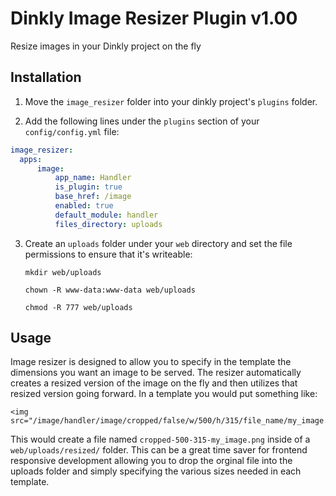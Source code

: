 Dinkly Image Resizer Plugin v1.00
=================================

Resize images in your Dinkly project on the fly


Installation
------------

 1. Move the `image_resizer` folder into your dinkly project's `plugins` folder.

 2. Add the following lines under the `plugins` section of your `config/config.yml` file:

  ```yaml
  image_resizer:
    apps:
        image:
            app_name: Handler
            is_plugin: true
            base_href: /image
            enabled: true
            default_module: handler
            files_directory: uploads
  ```
  
  3. Create an `uploads` folder under your `web` directory and set the file permissions to ensure that it's writeable:

     `mkdir web/uploads`

     `chown -R www-data:www-data web/uploads`

     `chmod -R 777 web/uploads`


Usage
-----

Image resizer is designed to allow you to specify in the template the dimensions you want an image to be served. The resizer automatically creates a resized version of the image on the fly and then utilizes that resized version going forward. In a template you would put something like:

```
<img src="/image/handler/image/cropped/false/w/500/h/315/file_name/my_image.png">
```

This would create a file named `cropped-500-315-my_image.png` inside of a `web/uploads/resized/` folder.  This can be a great time saver for frontend responsive development allowing you to drop the orginal file into the uploads folder and simply specifying the various sizes needed in each template.